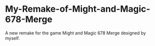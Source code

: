 # My-Remake-of-Might-and-Magic-678-Merge
A new remake for the game Might and Magic 678 Merge designed by myself.
